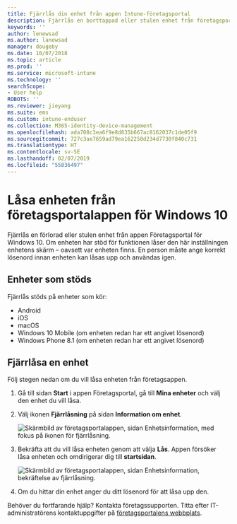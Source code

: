 ```yaml
---
title: Fjärrlås din enhet från appen Intune-företagsportal
description: Fjärrlås en borttappad eller stulen enhet från företagsportalappen för Windows 10
keywords: ''
author: lenewsad
ms.author: lanewsad
manager: dougeby
ms.date: 10/07/2018
ms.topic: article
ms.prod: ''
ms.service: microsoft-intune
ms.technology: ''
searchScope:
- User help
ROBOTS: ''
ms.reviewer: jieyang
ms.suite: ems
ms.custom: intune-enduser
ms.collection: M365-identity-device-management
ms.openlocfilehash: ada708c3ea6f9e8d835b667ac8162037c1de05f9
ms.sourcegitcommit: 727c3ae7659ad79ea162250d234d7730f840c731
ms.translationtype: HT
ms.contentlocale: sv-SE
ms.lasthandoff: 02/07/2019
ms.locfileid: "55836497"
---
```

# <a name="lock-your-device-from-the-company-portal-app-for-windows-10"></a>Låsa enheten från företagsportalappen för Windows 10

Fjärrlås en förlorad eller stulen enhet från appen Företagsportal för Windows 10. Om enheten har stöd för funktionen låser den här inställningen enhetens skärm – oavsett var enheten finns. En person måste ange korrekt lösenord innan enheten kan låsas upp och användas igen.

## <a name="supported-devices"></a>Enheter som stöds

Fjärrlås stöds på enheter som kör:  

  * Android
  * iOS
  * macOS
  * Windows 10 Mobile (om enheten redan har ett angivet lösenord)
  * Windows Phone 8.1 (om enheten redan har ett angivet lösenord) 
  
## <a name="remote-lock-device"></a>Fjärrlåsa en enhet
Följ stegen nedan om du vill låsa enheten från företagsappen.  

1. Gå till sidan **Start** i appen Företagsportal, gå till **Mina enheter** och välj den enhet du vill låsa.

2. Välj ikonen **Fjärrlåsning** på sidan **Information om enhet**.  


   ![Skärmbild av företagsportalappen, sidan Enhetsinformation, med fokus på ikonen för fjärrlåsning.](./media/1804_remote_lock_Windows_CPapp_05.png)  

3. Bekräfta att du vill låsa enheten genom att välja **Lås**. Appen försöker låsa enheten och omdirigerar dig till **startsidan**.  


   ![Skärmbild av företagsportalappen, sidan Enhetsinformation, bekräftelse av fjärrlåsning.](./media/1804_remote_lock_Windows_CPapp_06.png)  

4. Om du hittar din enhet anger du ditt lösenord för att låsa upp den.  

Behöver du fortfarande hjälp? Kontakta företagssupporten. Titta efter IT-administratörens kontaktuppgifter på [företagsportalens webbplats](https://go.microsoft.com/fwlink/?linkid=2010980).
